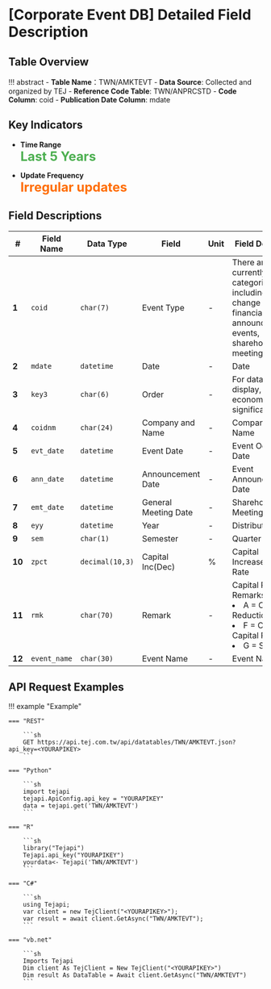 # [Corporate Event DB] Detailed Field Description


## Table Overview

!!! abstract
    - **Table Name**：TWN/AMKTEVT
    - **Data Source**: Collected and organized by TEJ
    - **Reference Code Table**: TWN/ANPRCSTD
    - **Code Column**: coid
    - **Publication Date Column**: mdate


## Key Indicators

<div class="grid cards" markdown>

<!-- -   __Number of Records__

    ---

    Over 5,799 -->

- __Time Range__  
  **<span style="font-size: 1.8em; color: #4caf50;">Last 5 Years</span>**

- __Update Frequency__  
  **<span style="font-size: 1.8em; color: #ff6d00;">Irregular updates</span>**

</div>


## Field Descriptions

| **#** | Field Name | Data Type       | Field         | Unit | Field Description|
|-------|----------------|------------------|-----------------------------------------|------|----------------------------------------------------------------------------------------------|
| **1**  | `coid`         | `char(7)`        | 	Event Type   | -  | There are currently 99 event categories, including stock change events, financial announcement events, shareholders' meetings, etc.   |
| **2**  | `mdate`        | `datetime`       | Date | -    | Date  |
| **3**  | `key3`         | `char(6)`   | Order  | -    |For database display, have no economic significance. |
| **4**  | `coidnm`        | `char(24)`   | Company and Name | -    | Company and Name |
| **5**  | `evt_date`   | `datetime`       | Event Date    | -    | Event Occurrence Date |
| **6**  | `ann_date`   | `datetime`       | Announcement Date | -    | Event Announcement Date |
| **7**  | `emt_date`      | `datetime`       | General Meeting Date | -    | Shareholders' Meeting Date |
| **8**  | `eyy`      | `datetime`       | Year | -   | Distribution Year |
| **9**  | `sem`        | `char(1)`   | Semester | -   | 	Quarter |
| **10** | `zpct`        | `decimal(10,3)`   | Capital Inc(Dec)  | %   | Capital Increase/Decrease Rate |
| **11** | `rmk`       | `char(70)`  | Remark | -   | Capital Reduction Remarks:<li>A = Capital Reduction</li><li>F = Cash Capital Reduction</li><li>G = Spin-off |
| **12** | `event_name`      | `char(30)`   | Event Name |-    | Event Name |

## API Request Examples

!!! example "Example"

    === "REST"

        ```sh
        GET https://api.tej.com.tw/api/datatables/TWN/AMKTEVT.json?api_key=<YOURAPIKEY>
        ```

    === "Python"

        ```sh
        import tejapi
        tejapi.ApiConfig.api_key = "YOURAPIKEY"
        data = tejapi.get('TWN/AMKTEVT')
        ```
    
    === "R"

        ```sh
        library("Tejapi")
        Tejapi.api_key("YOURAPIKEY")
        yourdata<- Tejapi('TWN/AMKTEVT')
        ```
    
    === "C#"

        ```sh
        using Tejapi;
        var client = new TejClient("<YOURAPIKEY>");
        var result = await client.GetAsync("TWN/AMKTEVT");
        ```
    
    === "vb.net"

        ```sh
        Imports Tejapi
        Dim client As TejClient = New TejClient("<YOURAPIKEY>")
        Dim result As DataTable = Await client.GetAsync("TWN/AMKTEVT")
        ```
    
